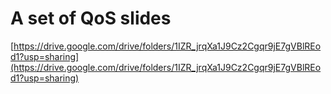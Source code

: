 # A set of QoS slides

[https://drive.google.com/drive/folders/1IZR_jrqXa1J9Cz2Cgqr9jE7gVBlREod1?usp=sharing](https://drive.google.com/drive/folders/1IZR_jrqXa1J9Cz2Cgqr9jE7gVBlREod1?usp=sharing)
